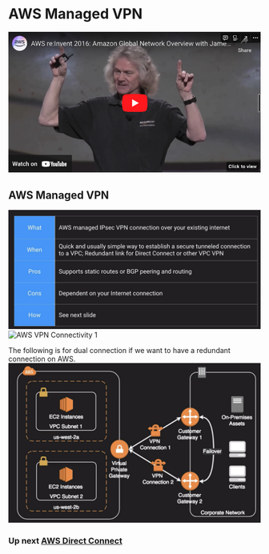 # AWS Managed VPN

[![AWS Re:Invent 2016](../../assets/aws-re-invent.png)](https://www.youtube.com/watch?v=uj7Ting6Ckk&ab_channel=AmazonWebServices)

## AWS Managed VPN

![AWS Managed VPN](../../assets/amazon-vpn-what.png)
![AWS VPN Connectivity 1](../../assets/vpn-connection.png)

The following is for dual connection if we want to have a redundant connection on AWS.
![AWS VPN Connectivity](../../assets/virtual-private-gateway.png)

### Up next [AWS Direct Connect](../aws-direct-connect/README.md)